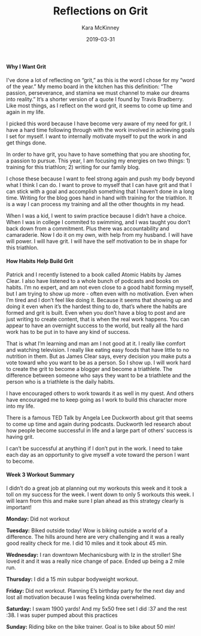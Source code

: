 ﻿---
layout: post
title: Reflections on Grit
date: 2019-03-31
author: Kara McKinney
page: post-single
description: In order to have grit, you have to have something that you are shooting for, a passion to pursue. This year, I am focusing my energies on two things. Training for this triathlon and writing for our family blog.
featured-image: grit.jpg
featured-image-alt: racing bike leaning against a brick wall
categories: [triathlon]
comments: true
---

#### Why I Want Grit
I've done a lot of reflecting on “grit,” as this is the word I chose for my “word of the year.” My memo board in the kitchen has this definition: “The passion, perseverance, and stamina we must channel to make our dreams into reality.” It’s a shorter version of a quote I found by Travis Bradberry. Like most things, as I reflect on the word grit, it seems to come up time and again in my life.  

I picked this word because I have become very aware of my need for grit. I have a hard time following through with the work involved in achieving goals I set for myself. I want to internally motivate myself to put the work in and get things done.  

In order to have grit, you have to have something that you are shooting for, a passion to pursue. This year, I am focusing my energies on two things: 1) training for this triathlon; 2) writing for our family blog.  

I chose these because I want to feel strong again and push my body beyond what I think I can do. I want to prove to myself that I can have grit and that I can stick with a goal and accomplish something that I haven’t done in a long time. Writing for the blog goes hand in hand with training for the triathlon. It is a way I can process my training and all the other thoughts in my head.  

When I was a kid, I went to swim practice because I didn’t have a choice. When I was in college I commited to swimming, and I was taught you don’t back down from a commitment. Plus there was accountability and camaraderie. Now I do it on my own, with help from my husband. I will have will power. I will have grit. I will have the self motivation to be in shape for this triathlon.  

#### How Habits Help Build Grit

Patrick and I recently listened to a book called Atomic Habits by James Clear. I also have listened to a whole bunch of podcasts and books on habits. I’m no expert, and am not even close to a good habit forming myself, but I am trying to show up more - often even with no motivation. Even when I’m tired and I don’t feel like doing it. Because it seems that showing up and doing it even when it’s the hardest thing to do, that’s where the habits are formed and grit is built. Even when you don’t have a blog to post and are just writing to create content, that is when the real work happens. You can appear to have an overnight success to the world, but really all the hard work has to be put in to have any kind of success.

That is what I’m learning and man am I not good at it. I really like comfort and watching television. I really like eating easy foods that have little to no nutrition in them. But as James Clear says, every decision you make puts a vote toward who you want to be as a person. So I show up. I will work hard to create the grit to become a blogger and become a triathlete. The difference between someone who says they want to be a triathlete and the person who is a triathlete is the daily habits.  

I have encouraged others to work towards it as well in my quest. And others have encouraged me to keep going as I work to build this character more into my life.  

There is a famous TED Talk by Angela Lee Duckworth about grit that seems to come up time and again during podcasts. Duckworth led research about how people become successful in life and a large part of others’ success is having grit.  

I can’t be successful at anything if I don’t put in the work. I need to take each day as an opportunity to give myself a vote toward the person I want to become.  

#### Week 3 Workout Summary  

I didn’t do a great job at planning out my workouts this week and it took a toll on my success for the week. I went down to only 5 workouts this week. I will learn from this and make sure I plan ahead as this strategy clearly is important!  

**Monday:** Did not workout  

**Tuesday:** Biked outside today! Wow is biking outside a world of a difference. The hills around here are very challenging and it was a really good reality check for me. I did 10 miles and it took about 45 min.  

**Wednesday:** I ran downtown Mechanicsburg with Iz in the stroller! She loved it and it was a really nice change of pace. Ended up being a 2 mile run.

 **Thursday:** I did a 15 min subpar bodyweight workout.

**Friday:** Did not workout. Planning E’s birthday party for the next day and lost all motivation because I was feeling kinda overwhelmed.  

**Saturday:** I swam 1900 yards! And my 5x50 free set I did :37 and the rest :38. I was super pumped about this practices

**Sunday:** Riding bike on the bike trainer. Goal is to bike about 50 min!